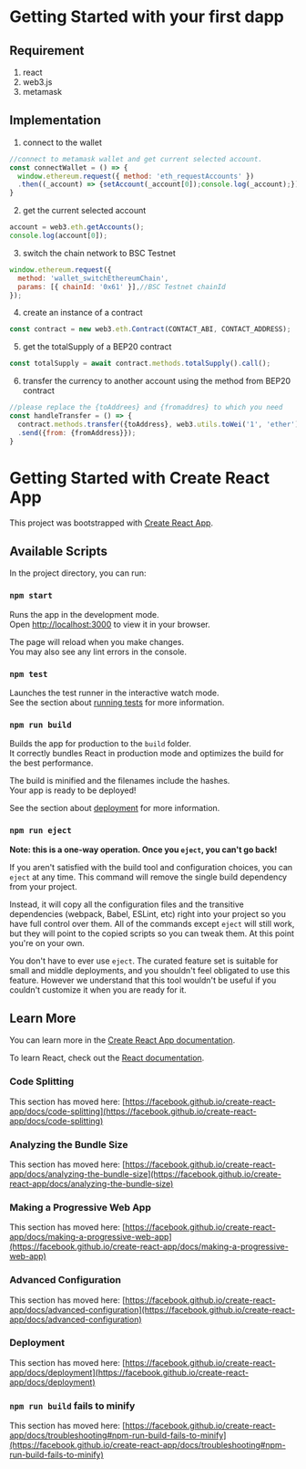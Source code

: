 # Getting Started with your first dapp

## Requirement
1. react
2. web3.js
3. metamask

## Implementation

1. connect to the wallet
  ```js
  //connect to metamask wallet and get current selected account.
  const connectWallet = () => {
    window.ethereum.request({ method: 'eth_requestAccounts' })
    .then((_account) => {setAccount(_account[0]);console.log(_account);});
  }
  ```
2. get the current selected account
  ```js
  account = web3.eth.getAccounts();
  console.log(account[0]);
  ```
3. switch the chain network to BSC Testnet
  ```js
  window.ethereum.request({
    method: 'wallet_switchEthereumChain',
    params: [{ chainId: '0x61' }],//BSC Testnet chainId
  });
  ```
4. create an instance of a contract 
  ```js
  const contract = new web3.eth.Contract(CONTACT_ABI, CONTACT_ADDRESS);
  ```
5. get the totalSupply of a BEP20 contract
  ```js
  const totalSupply = await contract.methods.totalSupply().call();
  ```
6. transfer the currency to another account using the method from BEP20 contract
  ```js
  //please replace the {toAddrees} and {fromaddres} to which you need
  const handleTransfer = () => {
    contract.methods.transfer({toAddress}, web3.utils.toWei('1', 'ether'))
    .send({from: {fromAddress}});
  }
  ```
  

    







# Getting Started with Create React App

This project was bootstrapped with [Create React App](https://github.com/facebook/create-react-app).

## Available Scripts

In the project directory, you can run:

### `npm start`

Runs the app in the development mode.\
Open [http://localhost:3000](http://localhost:3000) to view it in your browser.

The page will reload when you make changes.\
You may also see any lint errors in the console.

### `npm test`

Launches the test runner in the interactive watch mode.\
See the section about [running tests](https://facebook.github.io/create-react-app/docs/running-tests) for more information.

### `npm run build`

Builds the app for production to the `build` folder.\
It correctly bundles React in production mode and optimizes the build for the best performance.

The build is minified and the filenames include the hashes.\
Your app is ready to be deployed!

See the section about [deployment](https://facebook.github.io/create-react-app/docs/deployment) for more information.

### `npm run eject`

**Note: this is a one-way operation. Once you `eject`, you can't go back!**

If you aren't satisfied with the build tool and configuration choices, you can `eject` at any time. This command will remove the single build dependency from your project.

Instead, it will copy all the configuration files and the transitive dependencies (webpack, Babel, ESLint, etc) right into your project so you have full control over them. All of the commands except `eject` will still work, but they will point to the copied scripts so you can tweak them. At this point you're on your own.

You don't have to ever use `eject`. The curated feature set is suitable for small and middle deployments, and you shouldn't feel obligated to use this feature. However we understand that this tool wouldn't be useful if you couldn't customize it when you are ready for it.

## Learn More

You can learn more in the [Create React App documentation](https://facebook.github.io/create-react-app/docs/getting-started).

To learn React, check out the [React documentation](https://reactjs.org/).

### Code Splitting

This section has moved here: [https://facebook.github.io/create-react-app/docs/code-splitting](https://facebook.github.io/create-react-app/docs/code-splitting)

### Analyzing the Bundle Size

This section has moved here: [https://facebook.github.io/create-react-app/docs/analyzing-the-bundle-size](https://facebook.github.io/create-react-app/docs/analyzing-the-bundle-size)

### Making a Progressive Web App

This section has moved here: [https://facebook.github.io/create-react-app/docs/making-a-progressive-web-app](https://facebook.github.io/create-react-app/docs/making-a-progressive-web-app)

### Advanced Configuration

This section has moved here: [https://facebook.github.io/create-react-app/docs/advanced-configuration](https://facebook.github.io/create-react-app/docs/advanced-configuration)

### Deployment

This section has moved here: [https://facebook.github.io/create-react-app/docs/deployment](https://facebook.github.io/create-react-app/docs/deployment)

### `npm run build` fails to minify

This section has moved here: [https://facebook.github.io/create-react-app/docs/troubleshooting#npm-run-build-fails-to-minify](https://facebook.github.io/create-react-app/docs/troubleshooting#npm-run-build-fails-to-minify)
